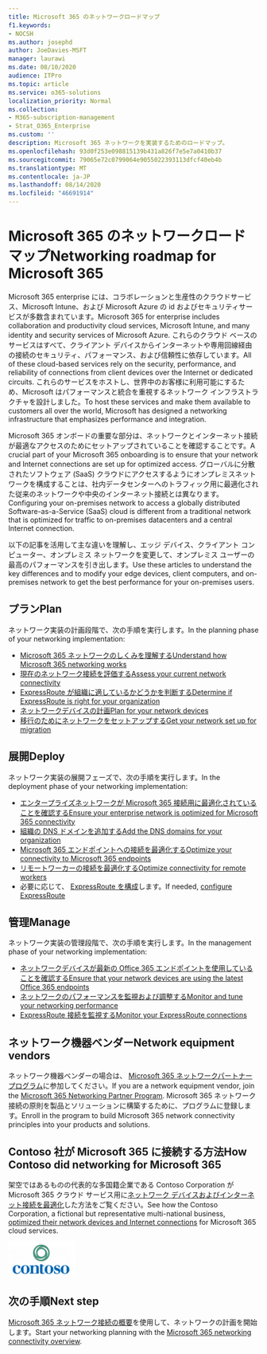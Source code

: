 ```yaml
---
title: Microsoft 365 のネットワークロードマップ
f1.keywords:
- NOCSH
ms.author: josephd
author: JoeDavies-MSFT
manager: laurawi
ms.date: 08/10/2020
audience: ITPro
ms.topic: article
ms.service: o365-solutions
localization_priority: Normal
ms.collection:
- M365-subscription-management
- Strat_O365_Enterprise
ms.custom: ''
description: Microsoft 365 ネットワークを実装するためのロードマップ。
ms.openlocfilehash: 93d0f253e098815139b431a826f7e5e7a0410b37
ms.sourcegitcommit: 79065e72c0799064e9055022393113dfcf40eb4b
ms.translationtype: MT
ms.contentlocale: ja-JP
ms.lasthandoff: 08/14/2020
ms.locfileid: "46691914"
---
```

# <a name="networking-roadmap-for-microsoft-365"></a><span data-ttu-id="982d3-103">Microsoft 365 のネットワークロードマップ</span><span class="sxs-lookup"><span data-stu-id="982d3-103">Networking roadmap for Microsoft 365</span></span>

<span data-ttu-id="982d3-104">Microsoft 365 enterprise には、コラボレーションと生産性のクラウドサービス、Microsoft Intune、および Microsoft Azure の id およびセキュリティサービスが多数含まれています。</span><span class="sxs-lookup"><span data-stu-id="982d3-104">Microsoft 365 for enterprise includes collaboration and productivity cloud services, Microsoft Intune, and many identity and security services of Microsoft Azure.</span></span> <span data-ttu-id="982d3-105">これらのクラウド ベースのサービスはすべて、クライアント デバイスからインターネットや専用回線経由の接続のセキュリティ、パフォーマンス、および信頼性に依存しています。</span><span class="sxs-lookup"><span data-stu-id="982d3-105">All of these cloud-based services rely on the security, performance, and reliability of connections from client devices over the Internet or dedicated circuits.</span></span> <span data-ttu-id="982d3-106">これらのサービスをホストし、世界中のお客様に利用可能にするため、Microsoft はパフォーマンスと統合を重視するネットワーク インフラストラクチャを設計しました。</span><span class="sxs-lookup"><span data-stu-id="982d3-106">To host these services and make them available to customers all over the world, Microsoft has designed a networking infrastructure that emphasizes performance and integration.</span></span> 

<span data-ttu-id="982d3-107">Microsoft 365 オンボードの重要な部分は、ネットワークとインターネット接続が最適なアクセスのためにセットアップされていることを確認することです。</span><span class="sxs-lookup"><span data-stu-id="982d3-107">A crucial part of your Microsoft 365 onboarding is to ensure that your network and Internet connections are set up for optimized access.</span></span> <span data-ttu-id="982d3-108">グローバルに分散されたソフトウェア (SaaS) クラウドにアクセスするようにオンプレミスネットワークを構成することは、社内データセンターへのトラフィック用に最適化された従来のネットワークや中央のインターネット接続とは異なります。</span><span class="sxs-lookup"><span data-stu-id="982d3-108">Configuring your on-premises network to access a globally distributed Software-as-a-Service (SaaS) cloud is different from a traditional network that is optimized for traffic to on-premises datacenters and a central Internet connection.</span></span> 

<span data-ttu-id="982d3-109">以下の記事を活用して主な違いを理解し、エッジ デバイス、クライアント コンピューター、オンプレミス ネットワークを変更して、オンプレミス ユーザーの最高のパフォーマンスを引き出します。</span><span class="sxs-lookup"><span data-stu-id="982d3-109">Use these articles to understand the key differences and to modify your edge devices, client computers, and on-premises network to get the best performance for your on-premises users.</span></span>

## <a name="plan"></a><span data-ttu-id="982d3-110">プラン</span><span class="sxs-lookup"><span data-stu-id="982d3-110">Plan</span></span>

<span data-ttu-id="982d3-111">ネットワーク実装の計画段階で、次の手順を実行します。</span><span class="sxs-lookup"><span data-stu-id="982d3-111">In the planning phase of your networking implementation:</span></span>

- [<span data-ttu-id="982d3-112">Microsoft 365 ネットワークのしくみを理解する</span><span class="sxs-lookup"><span data-stu-id="982d3-112">Understand how Microsoft 365 networking works</span></span>](microsoft-365-networking-overview.md)
- [<span data-ttu-id="982d3-113">現在のネットワーク接続を評価する</span><span class="sxs-lookup"><span data-stu-id="982d3-113">Assess your current network connectivity</span></span>](assessing-network-connectivity.md)
- [<span data-ttu-id="982d3-114">ExpressRoute が組織に適しているかどうかを判断する</span><span class="sxs-lookup"><span data-stu-id="982d3-114">Determine if ExpressRoute is right for your organization</span></span>](network-planning-with-expressroute.md)
- [<span data-ttu-id="982d3-115">ネットワークデバイスの計画</span><span class="sxs-lookup"><span data-stu-id="982d3-115">Plan for your network devices</span></span>](plan-for-network-devices.md)
- [<span data-ttu-id="982d3-116">移行のためにネットワークをセットアップする</span><span class="sxs-lookup"><span data-stu-id="982d3-116">Get your network set up for migration</span></span>](network-and-migration-planning.md)

## <a name="deploy"></a><span data-ttu-id="982d3-117">展開</span><span class="sxs-lookup"><span data-stu-id="982d3-117">Deploy</span></span>

<span data-ttu-id="982d3-118">ネットワーク実装の展開フェーズで、次の手順を実行します。</span><span class="sxs-lookup"><span data-stu-id="982d3-118">In the deployment phase of your networking implementation:</span></span>

- [<span data-ttu-id="982d3-119">エンタープライズネットワークが Microsoft 365 接続用に最適化されていることを確認する</span><span class="sxs-lookup"><span data-stu-id="982d3-119">Ensure your enterprise network is optimized for Microsoft 365 connectivity</span></span>](set-up-network-for-microsoft-365.md)
- [<span data-ttu-id="982d3-120">組織の DNS ドメインを追加する</span><span class="sxs-lookup"><span data-stu-id="982d3-120">Add the DNS domains for your organization</span></span>](https://docs.microsoft.com/microsoft-365/admin/setup/add-domain)
- [<span data-ttu-id="982d3-121">Microsoft 365 エンドポイントへの接続を最適化する</span><span class="sxs-lookup"><span data-stu-id="982d3-121">Optimize your connectivity to Microsoft 365 endpoints</span></span>](microsoft-365-ip-web-service.md)
- [<span data-ttu-id="982d3-122">リモートワーカーの接続を最適化する</span><span class="sxs-lookup"><span data-stu-id="982d3-122">Optimize connectivity for remote workers</span></span>](microsoft-365-vpn-split-tunnel.md)
- <span data-ttu-id="982d3-123">必要に応じて、 [ExpressRoute を構成](azure-expressroute.md)します。</span><span class="sxs-lookup"><span data-stu-id="982d3-123">If needed, [configure ExpressRoute](azure-expressroute.md)</span></span>

## <a name="manage"></a><span data-ttu-id="982d3-124">管理</span><span class="sxs-lookup"><span data-stu-id="982d3-124">Manage</span></span>

<span data-ttu-id="982d3-125">ネットワーク実装の管理段階で、次の手順を実行します。</span><span class="sxs-lookup"><span data-stu-id="982d3-125">In the management phase of your networking implementation:</span></span>

- [<span data-ttu-id="982d3-126">ネットワークデバイスが最新の Office 365 エンドポイントを使用していることを確認する</span><span class="sxs-lookup"><span data-stu-id="982d3-126">Ensure that your network devices are using the latest Office 365 endpoints</span></span>](microsoft-365-endpoints.md)
- [<span data-ttu-id="982d3-127">ネットワークのパフォーマンスを監視および調整する</span><span class="sxs-lookup"><span data-stu-id="982d3-127">Monitor and tune your networking performance</span></span>](network-planning-and-performance.md)
- [<span data-ttu-id="982d3-128">ExpressRoute 接続を監視する</span><span class="sxs-lookup"><span data-stu-id="982d3-128">Monitor your ExpressRoute connections</span></span>](managing-expressroute-for-connectivity.md)

## <a name="network-equipment-vendors"></a><span data-ttu-id="982d3-129">ネットワーク機器ベンダー</span><span class="sxs-lookup"><span data-stu-id="982d3-129">Network equipment vendors</span></span>

<span data-ttu-id="982d3-130">ネットワーク機器ベンダーの場合は、 [Microsoft 365 ネットワークパートナープログラム](microsoft-365-networking-partner-program.md)に参加してください。</span><span class="sxs-lookup"><span data-stu-id="982d3-130">If you are a network equipment vendor, join the [Microsoft 365 Networking Partner Program](microsoft-365-networking-partner-program.md).</span></span> <span data-ttu-id="982d3-131">Microsoft 365 ネットワーク接続の原則を製品とソリューションに構築するために、プログラムに登録します。</span><span class="sxs-lookup"><span data-stu-id="982d3-131">Enroll in the program to build Microsoft 365 network connectivity principles into your products and solutions.</span></span> 

## <a name="how-contoso-did-networking-for-microsoft-365"></a><span data-ttu-id="982d3-132">Contoso 社が Microsoft 365 に接続する方法</span><span class="sxs-lookup"><span data-stu-id="982d3-132">How Contoso did networking for Microsoft 365</span></span>

<span data-ttu-id="982d3-133">架空ではあるものの代表的な多国籍企業である Contoso Corporation が Microsoft 365 クラウド サービス用に[ネットワーク デバイスおよびインターネット接続を最適化](contoso-networking.md)した方法をご覧ください。</span><span class="sxs-lookup"><span data-stu-id="982d3-133">See how the Contoso Corporation, a fictional but representative multi-national business, [optimized their network devices and Internet connections](contoso-networking.md) for Microsoft 365 cloud services.</span></span>

![Contoso 社](../media/contoso-overview/contoso-icon.png)

## <a name="next-step"></a><span data-ttu-id="982d3-135">次の手順</span><span class="sxs-lookup"><span data-stu-id="982d3-135">Next step</span></span>

<span data-ttu-id="982d3-136">[Microsoft 365 ネットワーク接続の概要](microsoft-365-networking-overview.md)を使用して、ネットワークの計画を開始します。</span><span class="sxs-lookup"><span data-stu-id="982d3-136">Start your networking planning with the [Microsoft 365 networking connectivity overview](microsoft-365-networking-overview.md).</span></span>
